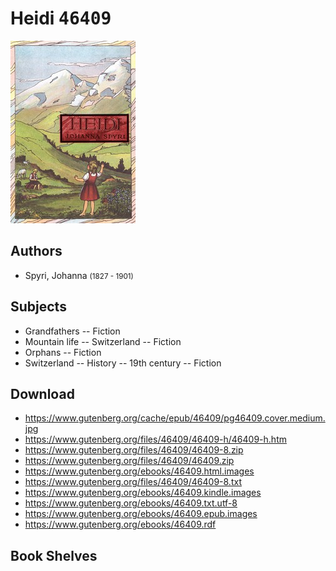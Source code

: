 # Heidi <kbd>46409</kbd>

![](./cover.medium.jpg "")

## Authors


 - Spyri, Johanna <small>(1827 - 1901)</small>

## Subjects


 - Grandfathers -- Fiction
 - Mountain life -- Switzerland -- Fiction
 - Orphans -- Fiction
 - Switzerland -- History -- 19th century -- Fiction

## Download


 - https://www.gutenberg.org/cache/epub/46409/pg46409.cover.medium.jpg
 - https://www.gutenberg.org/files/46409/46409-h/46409-h.htm
 - https://www.gutenberg.org/files/46409/46409-8.zip
 - https://www.gutenberg.org/files/46409/46409.zip
 - https://www.gutenberg.org/ebooks/46409.html.images
 - https://www.gutenberg.org/files/46409/46409-8.txt
 - https://www.gutenberg.org/ebooks/46409.kindle.images
 - https://www.gutenberg.org/ebooks/46409.txt.utf-8
 - https://www.gutenberg.org/ebooks/46409.epub.images
 - https://www.gutenberg.org/ebooks/46409.rdf

## Book Shelves


